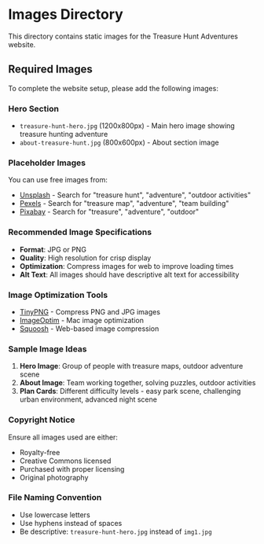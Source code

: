 # Images Directory

This directory contains static images for the Treasure Hunt Adventures website.

## Required Images

To complete the website setup, please add the following images:

### Hero Section
- `treasure-hunt-hero.jpg` (1200x800px) - Main hero image showing treasure hunting adventure
- `about-treasure-hunt.jpg` (800x600px) - About section image

### Placeholder Images
You can use free images from:
- [Unsplash](https://unsplash.com) - Search for "treasure hunt", "adventure", "outdoor activities"
- [Pexels](https://pexels.com) - Search for "treasure map", "adventure", "team building"
- [Pixabay](https://pixabay.com) - Search for "treasure", "adventure", "outdoor"

### Recommended Image Specifications
- **Format**: JPG or PNG
- **Quality**: High resolution for crisp display
- **Optimization**: Compress images for web to improve loading times
- **Alt Text**: All images should have descriptive alt text for accessibility

### Image Optimization Tools
- [TinyPNG](https://tinypng.com) - Compress PNG and JPG images
- [ImageOptim](https://imageoptim.com) - Mac image optimization
- [Squoosh](https://squoosh.app) - Web-based image compression

### Sample Image Ideas
1. **Hero Image**: Group of people with treasure maps, outdoor adventure scene
2. **About Image**: Team working together, solving puzzles, outdoor activities
3. **Plan Cards**: Different difficulty levels - easy park scene, challenging urban environment, advanced night scene

### Copyright Notice
Ensure all images used are either:
- Royalty-free
- Creative Commons licensed
- Purchased with proper licensing
- Original photography

### File Naming Convention
- Use lowercase letters
- Use hyphens instead of spaces
- Be descriptive: `treasure-hunt-hero.jpg` instead of `img1.jpg`
